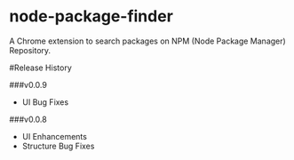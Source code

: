 node-package-finder
=================

A Chrome extension to search packages on NPM (Node Package Manager) Repository. 

#Release History

###v0.0.9
* UI Bug Fixes

###v0.0.8
* UI Enhancements
* Structure Bug Fixes